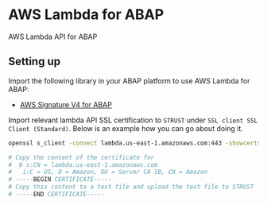 # AWS Lambda for ABAP
AWS Lambda API for ABAP

## Setting up

Import the following library in your ABAP platform to use AWS Lambda for ABAP:

+ [AWS Signature V4 for ABAP](https://github.com/tmhew/abap-aws-sigv4)

Import relevant lambda API SSL certification to `STRUST` under `SSL client SSL Client (Standard)`. Below is an example how you can go about doing it.

```sh
openssl s_client -connect lambda.us-east-1.amazonaws.com:443 -showcerts

# Copy the content of the certificate for 
#  0 s:CN = lambda.us-east-1.amazonaws.com
#   i:C = US, O = Amazon, OU = Server CA 1B, CN = Amazon
# -----BEGIN CERTIFICATE-----  
# Copy this content to a text file and upload the text file to STRUST
# -----END CERTIFICATE-----
```
